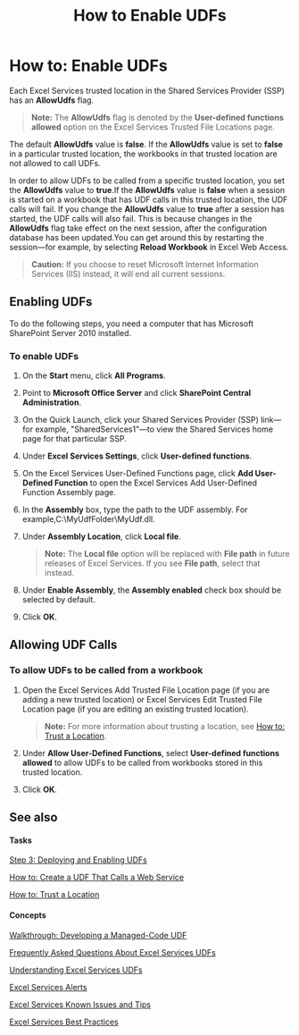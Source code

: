 ﻿---
title: How to Enable UDFs
ms.date: 09/25/2017
keywords: how to,howdoi,howto,UDF list
f1_keywords:
- how to,howdoi,howto,UDF list
ms.prod: sharepoint
ms.assetid: 8c1af2eb-bb22-45e1-82de-a2b4b53d7a26
---


# How to: Enable UDFs

Each Excel Services trusted location in the Shared Services Provider (SSP) has an **AllowUdfs** flag.
  
    
    


> **Note:**
> The **AllowUdfs** flag is denoted by the **User-defined functions allowed** option on the Excel Services Trusted File Locations page.
  
    
    


The default **AllowUdfs** value is **false**. If the **AllowUdfs** value is set to **false** in a particular trusted location, the workbooks in that trusted location are not allowed to call UDFs.
  
    
    

In order to allow UDFs to be called from a specific trusted location, you set the **AllowUdfs** value to **true**.If the **AllowUdfs** value is **false** when a session is started on a workbook that has UDF calls in this trusted location, the UDF calls will fail. If you change the **AllowUdfs** value to **true** after a session has started, the UDF calls will also fail. This is because changes in the **AllowUdfs** flag take effect on the next session, after the configuration database has been updated.You can get around this by restarting the session—for example, by selecting **Reload Workbook** in Excel Web Access.
> **Caution:**
> If you choose to reset Microsoft Internet Information Services (IIS) instead, it will end all current sessions. 
  
    
    


## Enabling UDFs

To do the following steps, you need a computer that has Microsoft SharePoint Server 2010 installed.
  
    
    

### To enable UDFs


1. On the **Start** menu, click **All Programs**. 
    
  
2. Point to **Microsoft Office Server** and click **SharePoint Central Administration**. 
    
  
3. On the Quick Launch, click your Shared Services Provider (SSP) link—for example, "SharedServices1"—to view the Shared Services home page for that particular SSP.
    
  
4. Under **Excel Services Settings**, click **User-defined functions**. 
    
  
5. On the Excel Services User-Defined Functions page, click **Add User-Defined Function** to open the Excel Services Add User-Defined Function Assembly page.
    
  
6. In the **Assembly** box, type the path to the UDF assembly. For example,C:\\MyUdfFolder\\MyUdf.dll.
    
  
7. Under **Assembly Location**, click **Local file**.
    
    > **Note:**
      >  The **Local file** option will be replaced with **File path** in future releases of Excel Services. If you see **File path**, select that instead. 
8. Under **Enable Assembly**, the **Assembly enabled** check box should be selected by default.
    
  
9. Click **OK**.
    
  

## Allowing UDF Calls


### To allow UDFs to be called from a workbook


1. Open the Excel Services Add Trusted File Location page (if you are adding a new trusted location) or Excel Services Edit Trusted File Location page (if you are editing an existing trusted location). 
    
    > **Note:**
      > For more information about trusting a location, see  [How to: Trust a Location](how-to-trust-a-location.md). 
2. Under **Allow User-Defined Functions**, select **User-defined functions allowed** to allow UDFs to be called from workbooks stored in this trusted location.
    
  
3. Click **OK**.
    
  

## See also


#### Tasks


  
    
    
 [Step 3: Deploying and Enabling UDFs](step-3-deploying-and-enabling-udfs.md)
  
    
    
 [How to: Create a UDF That Calls a Web Service](how-to-create-a-udf-that-calls-a-web-service.md)
  
    
    
 [How to: Trust a Location](how-to-trust-a-location.md)
#### Concepts


  
    
    
 [Walkthrough: Developing a Managed-Code UDF](walkthrough-developing-a-managed-code-udf.md)
  
    
    
 [Frequently Asked Questions About Excel Services UDFs](frequently-asked-questions-about-excel-services-udfs.md)
  
    
    
 [Understanding Excel Services UDFs](understanding-excel-services-udfs.md)
  
    
    
 [Excel Services Alerts](excel-services-alerts.md)
  
    
    
 [Excel Services Known Issues and Tips](excel-services-known-issues-and-tips.md)
  
    
    
 [Excel Services Best Practices](excel-services-best-practices.md)
